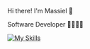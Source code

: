 Hi there! I'm Massiel 🤗

Software Developer 👩🏻‍💻✨

[![My Skills](https://skillicons.dev/icons?i=dotnet,cs,html,js)](https://skillicons.dev)
